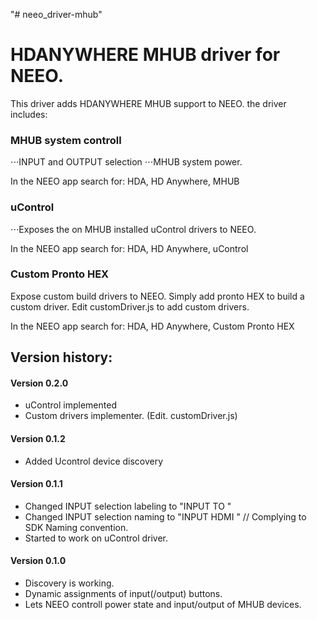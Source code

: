 "# neeo_driver-mhub"

# HDANYWHERE MHUB driver for NEEO.

This driver adds HDANYWHERE MHUB support to NEEO.
the driver includes:

### MHUB system controll

⋅⋅⋅INPUT and OUTPUT selection
⋅⋅⋅MHUB system power.

In the NEEO app search for: HDA, HD Anywhere, MHUB

### uControl

⋅⋅⋅Exposes the on MHUB installed uControl drivers to NEEO.

In the NEEO app search for: HDA, HD Anywhere, uControl

### Custom Pronto HEX

Expose custom build drivers to NEEO. Simply add pronto HEX to build a custom driver.
Edit customDriver.js to add custom drivers.

In the NEEO app search for: HDA, HD Anywhere, Custom Pronto HEX

## Version history:

#### Version 0.2.0

- uControl implemented
- Custom drivers implementer. (Edit. customDriver.js)

#### Version 0.1.2

- Added Ucontrol device discovery

#### Version 0.1.1

- Changed INPUT selection labeling to "INPUT <InputId> TO <OutputId>"
- Changed INPUT selection naming to "INPUT HDMI <InputId><OutputId>" // Complying to SDK Naming convention.
- Started to work on uControl driver.

#### Version 0.1.0

- Discovery is working.
- Dynamic assignments of input(/output) buttons.
- Lets NEEO controll power state and input/output of MHUB devices.
